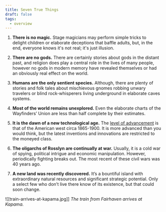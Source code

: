 ```yaml
---
title: Seven True Things
draft: false
tags:
  - overview
---
```

1. **There is no magic.** Stage magicians may perform simple tricks to delight children or elaborate deceptions that baffle adults, but, in the end, everyone knows it's not real; it's just illusion. 

2. **There are no gods.** There are certainly stories about gods in the distant past, and religion does play a central role in the lives of many people, however no gods in modern memory have revealed themselves or had an obviously real effect on the world.

3. **Humans are the only sentient species.** Although, there are plenty of stories and folk tales about mischievous gnomes robbing unwary travelers or blind rock-whisperers living underground in elaborate caves systems.

4. **Most of the world remains unexplored.** Even the elaborate charts of the Wayfinders’ Union are less than half complete by their estimates.

5. **It is the dawn of a new technological age.** The [level of advancement](https://www.pbs.org/wgbh/americanexperience/features/telephone-technology-timeline/) is that of the American west circa 1865-1900. It is more advanced than you would think, but the latest inventions and innovations are restricted to the moneyed class.

6. **The oligarchs of Rosslyn are continually at war.** Usually, it is a cold war of spying, political intrigue and economic manipulation. However, periodically fighting breaks out. The most recent of these civil wars was 40 years ago.

7. **A new land was recently discovered.** It’s a bountiful island with extraordinary natural resources and significant strategic potential. Only a select few who don’t live there know of its existence, but that could soon change.

![[train-arrives-at-kapama.jpg]]
*The train from Fairhaven arrives at Kapama.*